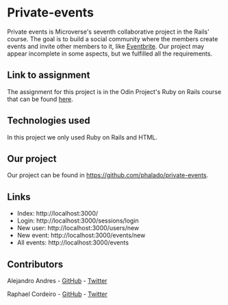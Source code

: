 # Private-events

Private events is Microverse's seventh collaborative project in the Rails' course. The goal is to build a social community where the members create events and invite other members to it, like [Eventbrite][eventbrite-link]. Our project may appear incomplete in some aspects, but we fulfilled all the requirements.

## Link to assignment

The assignment for this project is in the Odin Project's Ruby on Rails course that can be found [here][assigment-link].

## Technologies used

In this project we only used Ruby on Rails and HTML.

## Our project

Our project can be found in https://github.com/phalado/private-events.

## Links

* Index:         http://localhost:3000/
* Login:         http://localhost:3000/sessions/login
* New user:      http://localhost:3000/users/new
* New event:     http://localhost:3000/events/new
* All events:    http://localhost:3000/events

## Contributors

Alejandro Andres - [GitHub][alex-github] - [Twitter][alex-twitter]

Raphael Cordeiro - [GitHub][rapha-github] - [Twitter][rapha-twitter]

<!-- Links -->
[eventbrite-link]: https://www.eventbrite.com/
[assigment-link]: https://www.theodinproject.com/courses/ruby-on-rails/lessons/associations#project-2-private-events
[alex-github]: https://github.com/alexawesomecode
[alex-twitter]: https://twitter.com/alexcode0
[rapha-github]: https://github.com/phalado
[rapha-twitter]: https://twitter.com/phalado
